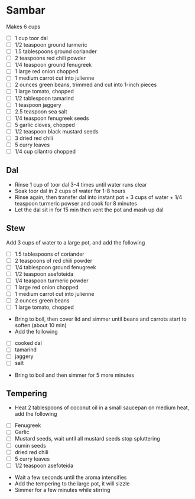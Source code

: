 # Sambar
Makes 6 cups

- [ ] 1 cup toor dal
- [ ] 1/2 teaspoon ground turmeric
- [ ] 1.5 tablespoons ground coriander
- [ ] 2 teaspoons red chili powder
- [ ] 1/4 teaspoon ground fenugreek
- [ ] 1 large red onion chopped
- [ ] 1 medium carrot cut into julienne
- [ ] 2 ounces green beans, trimmed and cut into 1-inch pieces
- [ ] 1 large tomato, chopped
- [ ] 1/2 tablespoon tamarind
- [ ] 1 teaspoon jaggery
- [ ] 2.5 teaspoon sea salt
- [ ] 1/4 teaspoon fenugreek seeds
- [ ] 5 garlic cloves, chopped
- [ ] 1/2 teaspoon black mustard seeds
- [ ] 3 dried red chili
- [ ] 5 curry leaves
- [ ] 1/4 cup cilantro chopped

## Dal
- Rinse 1 cup of toor dal 3-4 times until water runs clear
- Soak toor dal in 2 cups of water for 1-8 hours
- Rinse again, then transfer dal into instant pot + 3 cups of water + 1/4 teaspoon turmeric powser and cook for 8 minutes
- Let the dal sit in for 15 min then vent the pot and mash up dal

## Stew
Add 3 cups of water to a large pot, and add the following
- [ ] 1.5 tablespoons of coriander 
- [ ] 2 teaspoons of red chili powder
- [ ] 1/4 tablespoon ground fenugreek
- [ ] 1/2 teaspoon asefoteida
- [ ] 1/4 teaspoon turmeric powder
- [ ] 1 large red onion chopped
- [ ] 1 medium carrot cut into julienne
- [ ] 2 ounces green beans
- [ ] 1 large tomato, chopped
- Bring to boil, then cover lid and simmer until beans and carrots start to soften (about 10 min) 
- Add the following
- [ ] cooked dal 
- [ ] tamarind 
- [ ] jaggery 
- [ ] salt
- Bring to boil and then simmer for 5 more minutes

## Tempering
- Heat 2 tablespoons of coconut oil in a small saucepan on medium heat, add the following
- [ ] Fenugreek
- [ ] Garlic
- [ ] Mustard seeds, wait until all mustard seeds stop spluttering
- [ ] cumin seeds
- [ ] dried red chili
- [ ] 5 curry leaves
- [ ] 1/2 teaspoon asefoteida
- Wait a few seconds until the aroma intensifies
- Add the tempering to the large pot, it will sizzle
- Simmer for a few minutes while stirring
